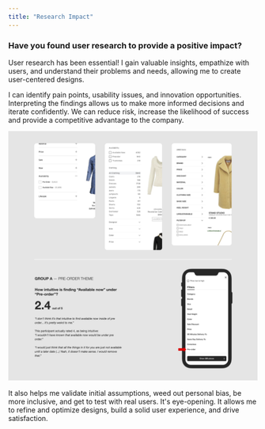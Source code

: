```yaml
---
title: "Research Impact"
---
```

### Have you found user research to provide a positive impact?

User research has been essential! I gain valuable insights, empathize with users, and understand their problems and needs, allowing me to create user-centered designs.

I can identify pain points, usability issues, and innovation opportunities. Interpreting the findings allows us to make more informed decisions and iterate confidently. We can reduce risk, increase the likelihood of success and provide a competitive advantage to the company.

![A row of visual benchmarking of 3 different filtering panels of e-commerce, and below a presentation snippet of a user testing with a 2.4 rating out of 5 and user quotes.](../../assets/whiteboard/research.png "Visual benchmarking and user testing are two critical ways to help me shape a good product and promote adoption.")

It also helps me validate initial assumptions, weed out personal bias, be more inclusive, and get to test with real users. It's eye-opening. It allows me to refine and optimize designs, build a solid user experience, and drive satisfaction.